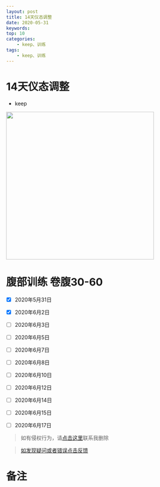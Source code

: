 ```yaml
---
layout: post
title: 14天仪态调整
date: 2020-05-31
keywords:
top: 10
categories:
    - keep、训练
tags:
    - keep、训练
---
```

# 14天仪态调整
- keep

<img src='https://cdn-1256164122.cos.ap-beijing.myqcloud.com/image/%E5%8D%9A%E6%96%87/keep.jpeg' width='400'>

# 腹部训练 卷腹30-60
- [x] 2020年5月31日
- [x] 2020年6月2日
- [ ] 2020年6月3日
- [ ] 2020年6月5日
- [ ] 2020年6月7日
- [ ] 2020年6月8日
- [ ] 2020年6月10日
- [ ] 2020年6月12日
- [ ] 2020年6月14日
- [ ] 2020年6月15日
- [ ] 2020年6月17日


>如有侵权行为，请[点击这里](https://github.com/cooper-q/MattMeng_hexo/issues)联系我删除

>[如发现疑问或者错误点击反馈](https://github.com/cooper-q/MattMeng_hexo/issues)

# 备注

